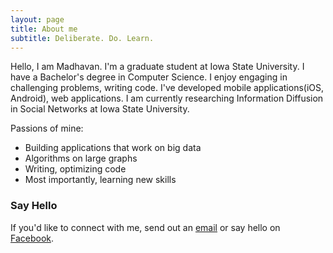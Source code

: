 ```yaml
---
layout: page
title: About me
subtitle: Deliberate. Do. Learn.
---
```


Hello, I am Madhavan. I'm a graduate student at Iowa State University. I have a Bachelor's degree in Computer Science. I enjoy engaging in challenging problems, writing code. I've developed mobile applications(iOS, Android), web applications. I am currently researching Information Diffusion in Social Networks at Iowa State University.  

Passions of mine:
- Building applications that work on big data
- Algorithms on large graphs
- Writing, optimizing code
- Most importantly, learning new skills


### Say Hello

If you'd like to connect with me, send out an [email](mailto:mdhvnrp@gmail.com) or say hello on [Facebook](https://www.facebook.com/Madhavan.RajagopalPadmanabhan).